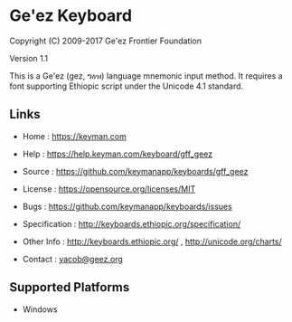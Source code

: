 Ge'ez Keyboard
=====================

Copyright (C) 2009-2017 Ge'ez Frontier Foundation

Version 1.1

This is a Ge'ez (gez, ግዕዝ) language mnemonic input method.  It requires a font
supporting Ethiopic script under the Unicode 4.1 standard.

Links
-----

 * Home          :  https://keyman.com
 * Help          :  https://help.keyman.com/keyboard/gff_geez

 * Source        :  https://github.com/keymanapp/keyboards/gff_geez
 * License       :  https://opensource.org/licenses/MIT
 * Bugs          :  https://github.com/keymanapp/keyboards/issues

 * Specification :  http://keyboards.ethiopic.org/specification/
 * Other Info    :  http://keyboards.ethiopic.org/ , http://unicode.org/charts/
 * Contact       :  yacob@geez.org


Supported Platforms
-------------------
 * Windows
 
